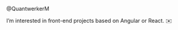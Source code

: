 @QuantwerkerM

I’m interested in front-end projects based on Angular or React.
✉️ 

<!---
QuantwerkerM/QuantwerkerM is a ✨ special ✨ repository because its `README.md` (this file) appears on your GitHub profile.
You can click the Preview link to take a look at your changes.
--->
